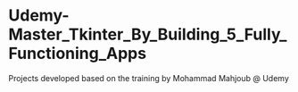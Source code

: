 # Udemy-Master_Tkinter_By_Building_5_Fully_Functioning_Apps
Projects developed based on the training by Mohammad Mahjoub @ Udemy
